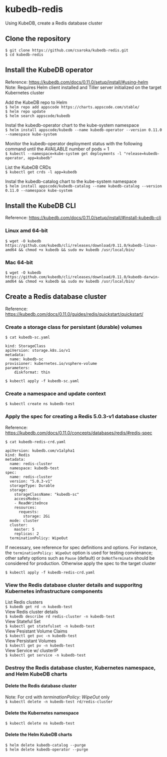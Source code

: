 # kubedb-redis

Using KubeDB, create a Redis database cluster

## Clone the repository
`$ git clone https://github.com/csaroka/kubedb-redis.git` \
`$ cd kubedb-redis`

## Install the KubeDB operator
Reference: https://kubedb.com/docs/0.11.0/setup/install/#using-helm \
Note: Requires Helm client installed and Tiller server initialized on the target Kubernetes cluster

Add the KubeDB repo to Helm \
`$ helm repo add appscode https://charts.appscode.com/stable/` \
`$ helm repo update` \
`$ helm search appscode/kubedb` 

Instal the kubedb-operator chart to the kube-system namespace\
`$ helm install appscode/kubedb --name kubedb-operator --version 0.11.0 --namespace kube-system`

Monitor the kubedb-operator deployment status with the following command until the AVAILABLE number of pods = 1 \
`$ kubectl --namespace=kube-system get deployments -l "release=kubedb-operator, app=kubedb"`

List the KubeDB CRDs \
`$ kubectl get crds -l app=kubedb`

Instal the kubedb-catalog chart to the kube-system namespace \
`$ helm install appscode/kubedb-catalog --name kubedb-catalog --version 0.11.0 --namespace kube-system`

## Install the KubeDB CLI
Reference: https://kubedb.com/docs/0.11.0/setup/install/#install-kubedb-cli

### Linux amd 64-bit
`$ wget -O kubedb https://github.com/kubedb/cli/releases/download/0.11.0/kubedb-linux-amd64 && chmod +x kubedb && sudo mv kubedb /usr/local/bin/`

### Mac 64-bit
`$ wget -O kubedb https://github.com/kubedb/cli/releases/download/0.11.0/kubedb-darwin-amd64 && chmod +x kubedb && sudo mv kubedb /usr/local/bin/`

## Create a Redis database cluster
Reference: https://kubedb.com/docs/0.11.0/guides/redis/quickstart/quickstart/

### Create a storage class for persistant (durable) volumes
`$ cat kubedb-sc.yaml`
```
kind: StorageClass
apiVersion: storage.k8s.io/v1
metadata:
  name: kubedb-sc
provisioner: kubernetes.io/vsphere-volume
parameters:
    diskformat: thin
```

`$ kubectl apply -f kubedb-sc.yaml`

### Create a namespace and update context
`$ kubectl create ns kubedb-test` 

### Apply the spec for creating a Redis 5.0.3-v1 database cluster
Reference: https://kubedb.com/docs/0.11.0/concepts/databases/redis/#redis-spec

`$ cat kubedb-redis-crd.yaml`
```
apiVersion: kubedb.com/v1alpha1
kind: Redis
metadata:
  name: redis-cluster
  namespace: kubedb-test
spec:
  name: redis-cluster
  version: "5.0.3-v1"
  storageType: Durable
  storage:
    storageClassName: "kubedb-sc"
    accessModes:
    - ReadWriteOnce
    resources:
      requests:
        storage: 2Gi
  mode: cluster
  cluster:
    master: 5
    replicas: 2
  terminationPolicy: WipeOut
  ```
  If necessary, see reference for spec definitions and options. For instance, the `terminationPolicy: WipeOut` option is used for testing convienance; other safety options such as `Pause` (default) or `DoNotTerminate` should be considered for production.  Otherwise apply the spec to the target cluster

  `$ kubectl apply -f kubedb-redis-crd.yaml`

### View the Redis database cluster details and supporitng Kubernetes infrastructure components

List Redis clusters \
`$ kubedb get rd -n kubedb-test` \
View Redis cluster details \
`$ kubedb describe rd redis-cluster -n kubedb-test` \
View Stateful Set \
`$ kubectl get statefulset -n kubedb-test` \
View Pesistant Volume Claims \
`$ kubectl get pvc -n kubedb-test` \
View Persistant Volumes \
`$ kubectl get pv -n kubedb-test` \
View Service w/ clusterIP \
`$ kubectl get service -n kubedb-test`

### Destroy the Redis database cluster, Kubernetes namespace, and Helm KubeDB charts

#### Delete the Redis database cluster
Note: For crd with *terminationPolicy: WipeOut* only \
`$ kubectl delete -n kubedb-test rd/redis-cluster`

#### Delete the Kubernetes namespace
`$ kubectl delete ns kubedb-test`

#### Delete the Helm KubeDB charts
`$ helm delete kubedb-catalog --purge` \
`$ helm delete kubedb-operator --purge`